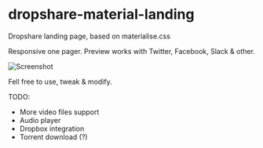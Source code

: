 # dropshare-material-landing
Dropshare landing page, based on materialise.css

Responsive one pager.
Preview works with Twitter, Facebook, Slack & other.

![][image-1]


Fell free to use, tweak & modify.



TODO:
* More video files support
* Audio player
* Dropbox integration
* Torrent download (?)

[image-1]:	https://jkn.s3-eu-central-1.amazonaws.com/Screen-Shot-2015-04-16-17-14-55/Screen-Shot-2015-04-16-17-14-55.png "Screenshot"